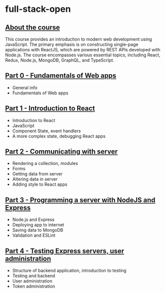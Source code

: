 # full-stack-open
## [About the course](https://fullstackopen.com/en/)
This course provides an introduction to modern web development using JavaScript. The primary emphasis is on constructing single-page applications with ReactJS, which are powered by REST APIs developed with Node.js. The course encompasses various essential topics, including React, Redux, Node.js, MongoDB, GraphQL, and TypeScript.
## [Part 0 - Fundamentals of Web apps](https://fullstackopen.com/en/part0)
- General info
- Fundamentals of Web apps
## [Part 1 - Introduction to React](https://fullstackopen.com/en/part1)
- Introduction to React
- JavaScript
- Component State, event handlers
- A more complex state, debugging React apps
## [Part 2 - Communicating with server](https://fullstackopen.com/en/part2)
- Rendering a collection, modules
- Forms
- Getting data from server
- Altering data in server
- Adding style to React apps
## [Part 3 - Programming a server with NodeJS and Express](https://fullstackopen.com/en/part3)
- Node.js and Express
- Deploying app to internet
- Saving data to MongoDB
- Validation and ESLint
## [Part 4 - Testing Express servers, user administration](https://fullstackopen.com/en/part4)
- Structure of backend application, introduction to testing
- Testing and backend
- User administration
- Token administration
